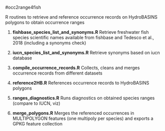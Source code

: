 #occ2range4fish

R routines to retrieve and reference occurrence records on HydroBASINS polygons to obtain occurrence ranges


1. **fishbase_species_list_and_synonyms.R** Retrieve freshwater fish species scientific names available from fishbase and Tedesco et al., 2018 (including a synonyms check)

2. **iucn_species_list_and_synonyms.R** Retrieve synonyms based on iucn database

3. **compile_occurrence_records.R** Collects, cleans and merges occurrence records from different datasets

4. **reference2HB.R** References occurrence records to HydroBASINS polygons

5. **ranges_diagnostics.R** Runs diagnostics on obtained species ranges (compare to IUCN, viz)

6. **merge_polygons.R** Merges the referenced occurrences in MULTIPOLYGON features (one multipoly per species) and exports a GPKG feature collection
